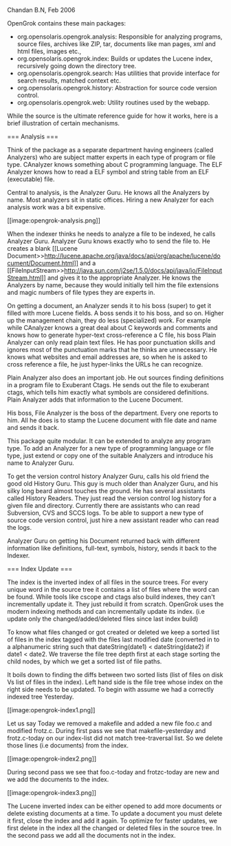  Chandan B.N, Feb 2006

 OpenGrok contains these main packages:

* org.opensolaris.opengrok.analysis: Responsible for analyzing programs, source files, archives like ZIP, tar, documents like man pages, xml and html files, images etc.,
* org.opensolaris.opengrok.index: Builds or updates the Lucene index, recursively going down the directory tree.
* org.opensolaris.opengrok.search: Has utilities that provide interface for search results, matched context etc.
* org.opensolaris.opengrok.history: Abstraction for source code version control.
* org.opensolaris.opengrok.web: Utility routines used by the webapp.

 While the source is the ultimate reference guide for how it works, here is a brief illustration of certain mechanisms.

=== Analysis ===

 Think of the package as a separate department having engineers (called Analyzers) who are subject matter experts in each type of program or file type. CAnalyzer knows something about C programming language. The ELF Analyzer knows how to read a ELF symbol and string table from an ELF (executable) file.

Central to analysis, is the Analyzer Guru. He knows all the Analyzers by name. Most analyzers sit in static offices. Hiring a new Analyzer for each analysis work was a bit expensive.

[[image:opengrok-analysis.png]]

 When the indexer thinks he needs to analyze a file to be indexed, he calls Analyzer Guru. Analyzer Guru knows exactly who to send the file to. He creates a blank [[Lucene Document>>http://lucene.apache.org/java/docs/api/org/apache/lucene/document/Document.html]] and a [[FileInputStream>>http://java.sun.com/j2se/1.5.0/docs/api/java/io/FileInputStream.html]] and gives it to the appropriate Analyzer. He knows the Analyzers by name, because they would initially tell him the file extensions and magic numbers of file types they are experts in.

 On getting a document, an Analyzer sends it to his boss (super) to get it filled with more Lucene fields. A boss sends it to his boss, and so on. Higher up the management chain, they do less (specialized) work. For example while CAnalyzer knows a great deal about C keywords and comments and knows how to generate hyper-text cross-reference a C file, his boss Plain Analyzer can only read plain text files. He has poor punctuation skills and ignores most of the punctuation marks that he thinks are unnecessary. He knows what websites and email addresses are, so when he is asked to cross reference a file, he just hyper-links the URLs he can recognize.

 Plain Analyzer also does an important job. He out sources finding definitions in a program file to Exuberant Ctags. He sends out the file to exuberant ctags, which tells him exactly what symbols are considered definitions. Plain Analyzer adds that information to the Lucene Document.

 His boss, File Analyzer is the boss of the department. Every one reports to him. All he does is to stamp the Lucene document with file date and name and sends it back.

 This package quite modular. It can be extended to analyze any program type. To add an Analyzer for a new type of programming language or file type, just extend or copy one of the suitable Analyzers and introduce his name to Analyzer Guru.

 To get the version control history Analyzer Guru, calls his old friend the good old History Guru. This guy is much older than Analyzer Guru, and his silky long beard almost touches the ground. He has several assistants called History Readers. They just read the version control log history for a given file and directory. Currently there are assistants who can read Subversion, CVS and SCCS logs. To be able to support a new type of source code version control, just hire a new assistant reader who can read the logs.

 Analyzer Guru on getting his Document returned back with different information like definitions, full-text, symbols, history, sends it back to the Indexer.

=== Index Update ===

 The index is the inverted index of all files in the source trees. For every unique word in the source tree it contains a list of files where the word can be found. While tools like cscope and ctags also build indexes, they can't incrementally update it. They just rebuild it from scratch. OpenGrok uses the modern indexing methods and can incrementally update its index. (i.e update only the changed/added/deleted files since last index build)

 To know what files changed or got created or deleted we keep a sorted list of files in the index tagged with the files last modified date (converted in to a alphanumeric string such that dateString(date1) < dateString(date2) if date1 < date2. We traverse the file tree depth first at each stage sorting the child nodes, by which we get a sorted list of file paths.

 It boils down to finding the diffs between two sorted lists (list of files on disk Vs list of files in the index). Left hand side is the file tree whose index on the right side needs to be updated. To begin with assume we had a correctly indexed tree Yesterday.

[[image:opengrok-index1.png]]

 Let us say Today we removed a makefile and added a new file foo.c and modified frotz.c. During first pass we see that makefile-yesterday and frotz.c-today on our index-list did not match tree-traversal list. So we delete those lines (i.e documents) from the index.

[[image:opengrok-index2.png]]

 During second pass we see that foo.c-today and frotzc-today are new and we add the documents to the index.

[[image:opengrok-index3.png]]

 The Lucene inverted index can be either opened to add more documents or delete existing documents at a time. To update a document you must delete it first, close the index and add it again. To optimize for faster updates, we first delete in the index all the changed or deleted files in the source tree. In the second pass we add all the documents not in the index.
